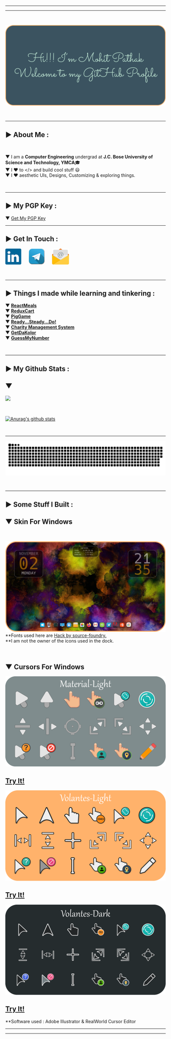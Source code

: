 <!--
* @Author: Mohit Pathak
* @Date:   2021-01-30 03:39:33
* @Last Modified by:   Mohit Pathak
* @Last Modified time: 2022-03-23 19:40:09
 -->

---

---

<br>

[![Welcome](Images/welcome1.png)](#)

<br>

---

## ▶ About Me :

<br>

▼ I am a **Computer Engineering** undergrad at **J.C. Bose University of Science and Technology, YMCA**🎓<br>
▼ I ❤ to </> and build cool stuff 😃<br>
▼ I ❤ aesthetic UIs, Designs, Customizing & exploring things.<br>

<br>

---

## ▶ My PGP Key :

▼ [Get My PGP Key][pgp]

---

## ▶ Get In Touch :

[![LinkedIn](Images/linkedinlogosmall.png)][linkedin]&nbsp;&nbsp;&nbsp;&nbsp;&nbsp;
[![Telegram](Images/telegramlogosmall.png)][telegram]&nbsp;&nbsp;&nbsp;&nbsp;&nbsp;
[![Email](Images/emaillogosmall.png)][email]&nbsp;&nbsp;&nbsp;&nbsp;&nbsp;

<br>

---

## ▶ Things I made while learning and tinkering :

▼ **[ReactMeals][project6]**<br>
▼ **[ReduxCart][project7]**<br>
▼ **[PigGame][project5]**<br>
▼ **[Ready...Steady...Do!][project2]**<br>
▼ **[Charity Management System][project1]**<br>
▼ **[GetDaKolor][project3]**<br>
▼ **[GuessMyNumber][project4]**<br>


<br>

---

## ▶ My Github Stats :

## ▼

![](https://komarev.com/ghpvc/?username=aystic&color=brightgreen)

<br>

[![Anurag's github stats](https://github-readme-stats.vercel.app/api?username=aystic&hide=stars,prs&count_private=true&show_icons=true&theme=merko)](https://github.com/anuraghazra/github-readme-stats)

<br>

---

<p align="center">
  <img src="https://github.com/aystic/aystic/blob/output/github-contribution-grid-snake.svg" alt="snake"></center>
</p>

<br>

---

## ▶ Some Stuff I Built :

## ▼ Skin For Windows

<br>

[![Windows Customization](Images/windowsdesktop.png)](#)<br>
**Fonts used here are [Hack by source-foundry.][hack]<br>
**I am not the owner of the icons used in the dock.

<br>

## ▼ Cursors For Windows

[![Material-Light Cursor](Images/Material-Light.png)][material_light]<br>

## [Try It!][material_light]

[![Volantes-Light Cursor](Images/Volantes-Light.png)][volantes_light]<br>

## [Try It!][volantes_light]

[![Volantes-Dark Cursor](Images/Volantes-Dark.png)][volantes_dark]<br>

## [Try It!][volantes_dark]

\*\*Software used : Adobe Illustrator & RealWorld Cursor Editor
<br>

---

---

[email]: <mailto: itspmohit@gmail.com>
[linkedin]: https://www.linkedin.com/in/aystic/
[project1]: https://github.com/aystic/CharityManagementSystem
[project2]: https://readysteadydo.netlify.app
[project3]: https://aystic.github.io/GetDaKolor/
[project4]: https://aystic.github.io/GuessMyNumber/
[project5]: https://aystic.github.io/PigGame/
[project6]: https://aystic.github.io/ReactMeals/
[project7]: https://aystic.github.io/ReduxCart/
[telegram]: https://t.me/aystic0_0
[hack]: https://github.com/source-foundry/Hack
[firacode]: https://github.com/tonsky/FiraCode
[pgp]: https://aystic.github.io/PublicKey/
[material_light]: https://www.deviantart.com/aystic/art/Material-Light-879897389
[volantes_dark]: https://www.deviantart.com/aystic/art/Volantes-Dark-879809065
[volantes_light]: https://www.deviantart.com/aystic/art/Volantes-Light-880018331
